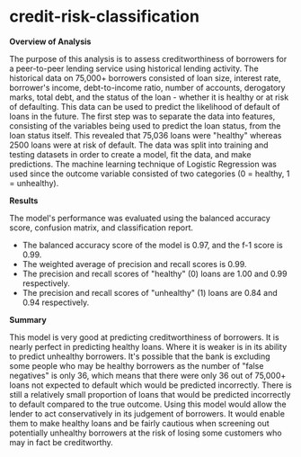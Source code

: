 # credit-risk-classification

**Overview of Analysis**

The purpose of this analysis is to assess creditworthiness of borrowers for a peer-to-peer lending service using historical lending activity. The historical data on 75,000+ borrowers consisted of loan size, interest rate, borrower's income, debt-to-income ratio, number of accounts, derogatory marks, total debt, and the status of the loan - whether it is healthy or at risk of defaulting. This data can be used to predict the likelihood of default of loans in the future. The first step was to separate the data into features, consisting of the variables being used to predict the loan status, from the loan status itself. This revealed that 75,036 loans were "healthy" whereas 2500 loans were at risk of default. The data was split into training and testing datasets in order to create a model, fit the data, and make predictions. The machine learning technique of Logistic Regression was used since the outcome variable consisted of two categories (0 = healthy, 1 = unhealthy).

**Results**

The model's performance was evaluated using the balanced accuracy score, confusion matrix, and classification report.
* The balanced accuracy score of the model is 0.97, and the f-1 score is 0.99.
* The weighted average of precision and recall scores is 0.99.
* The precision and recall scores of "healthy" (0) loans are 1.00 and 0.99 respectively.
* The precision and recall scores of "unhealthy" (1) loans are 0.84 and 0.94 respectively.

**Summary**

This model is very good at predicting creditworthiness of borrowers. It is nearly perfect in predicting healthy loans. Where it is weaker is in its ability to predict unhealthy borrowers. It's possible that the bank is excluding some people who may be healthy borrowers as the number of "false negatives" is only 36, which means that there were only 36 out of 75,000+ loans not expected to default which would be predicted incorrectly. There is still a relatively small proportion of loans that would be predicted incorrectly to default compared to the true outcome. Using this model would allow the lender to act conservatively in its judgement of borrowers. It would enable them to make healthy loans and be fairly cautious when screening out potentially unhealthy borrowers at the risk of losing some customers who may in fact be creditworthy.


